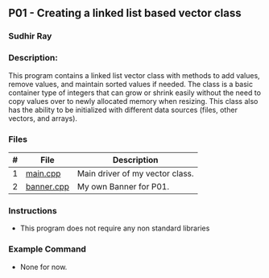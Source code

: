 ## P01 - Creating a linked list based vector class
### Sudhir Ray
### Description:

This program contains a linked list vector class with methods to add values, remove values, and maintain sorted values if needed. The class is a basic container type of integers that can grow or shrink easily without the need to copy values over to newly allocated memory when resizing. This class also has the ability to be initialized with different data sources (files, other vectors, and arrays).
### Files

|   #   | File     | Description                      |
| :---: | -------- | -------------------------------- |
|   1   | [main.cpp](https://github.com/Sudhir0228/2143-Object-Oriented-Programming-Ray/blob/main/Assignments/P01/main.cpp) | Main driver of my vector class. |
|   2   | [banner.cpp](https://github.com/Sudhir0228/2143-Object-Oriented-Programming-Ray/blob/main/Assignments/P01/Banner.cpp) | My own Banner for P01. |



### Instructions

- This program does not require any non standard libraries

### Example Command

- None for now.


